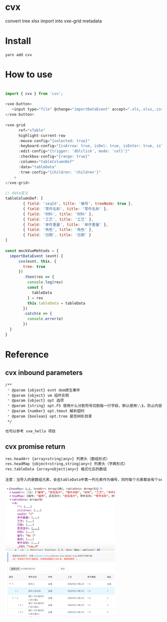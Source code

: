 # cvx
convert tree xlsx import into vxe-grid metadata


# Install
```text
yarn add cvx
```

# How to use
```javascript

import { cvx } from 'cvx';

<vxe-button>
   <input type="file" @change="importDataEvent" accept=".xls,.xlsx,.csv">
</vxe-button>

<vxe-grid
      ref="xTable"
      highlight-current-row
      :mouse-config="{selected: true}"
      :keyboard-config="{isArrow: true, isDel: true, isEnter: true, isTab: true, isEdit: true}"
      :edit-config="{trigger: 'dblclick', mode: 'cell'}"
      :checkbox-config="{range: true}"
      :columns="tableColumnDef"
      :data="tableData"
      :tree-config="{children: 'children'}"
    >
</vxe-grid>

// data定义
tableColumnDef: [
        { field: 'seqId', title: '编号', treeNode: true },
        { field: '零件名称', title: '零件名称' },
        { field: '材料', title: '材料' },
        { field: '工艺', title: '工艺' },
        { field: '单件重量', title: '单件重量' },
        { field: '角色', title: '角色' },
        { field: '日期', title: '日期' }
]

const mockVueMehtods = {
  importDataEvent (evnt) {
      cvx(evnt, this, {
        tree: true
      })
        .then(res => {
          console.log(res)
          const {
            tableData
          } = res
          this.tableData = tableData
        })
        .catch(e => {
          console.error(e)
        })
  }
}
```

# Reference
## cvx inbound parameters
```markdown
/**
 * @param {object} evnt dom原生事件
 * @param {object} vm 组件实例
 * @param {object} opt 选项
 * @param {string} opt.FS 使用什么分割符号切割每一行字段，默认使用\\$，防止内容内出现逗号
 * @param {number} opt.tmout 解析超时
 * @param {boolean} opt.tree 是否树形目录
 */
```
```markdown
也可以参考 vxe_hello 项目
```

## cvx promise return
```markdown
res.headArr {array<string|any>} 列表头（数组形式）
res.headMap {object<string,string|any>} 列表头（字典形式）
res.tableData {array<object|any>} 格式化后的数组

注意：当导入的是数组元素，会去tableData中第一列元素作为编号，同时每个元素都会有个seqId字段用来新编号,但同时保留了原编号供使用
```

 <img src="./examples/api1.jpg" width = "70%" alt="examples/api1.jpg" align=center />
 <img src="./examples/api2.jpg" width = "70%" alt="examples/api2.jpg" align=center />
